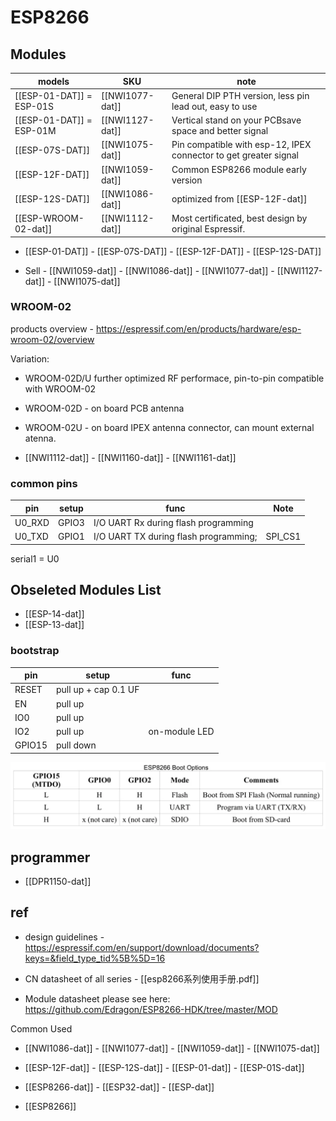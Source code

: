 
# ESP8266 

## Modules 

| models                   | SKU             | note                                                             |
| ------------------------ | --------------- | ---------------------------------------------------------------- |
| [[ESP-01-DAT]] = ESP-01S | [[NWI1077-dat]] | General DIP PTH version, less pin lead out, easy to use          |
| [[ESP-01-DAT]] = ESP-01M | [[NWI1127-dat]] | Vertical stand on your PCBsave space and better signal           |
| [[ESP-07S-DAT]]          | [[NWI1075-dat]] | Pin compatible with esp-12, IPEX connector to get greater signal |
| [[ESP-12F-DAT]]          | [[NWI1059-dat]] | Common ESP8266 module early version                              |
| [[ESP-12S-DAT]]          | [[NWI1086-dat]] | optimized from [[ESP-12F-dat]]                                   |
| [[ESP-WROOM-02-dat]]     | [[NWI1112-dat]] | Most certificated, best design by original Espressif.            |


- [[ESP-01-DAT]] - [[ESP-07S-DAT]] - [[ESP-12F-DAT]] - [[ESP-12S-DAT]]

- Sell - [[NWI1059-dat]] - [[NWI1086-dat]] - [[NWI1077-dat]] - [[NWI1127-dat]] - [[NWI1075-dat]]

### WROOM-02 

products overview - https://espressif.com/en/products/hardware/esp-wroom-02/overview

Variation:
- WROOM-02D/U further optimized RF performace, pin-to-pin compatible with WROOM-02
- WROOM-02D - on board PCB antenna
- WROOM-02U - on board IPEX antenna connector, can mount external atenna.

- [[NWI1112-dat]] - [[NWI1160-dat]] - [[NWI1161-dat]]


### common pins 


| pin    | setup | func                                  | Note    |
| ------ | ----- | ------------------------------------- | ------- |
| U0_RXD | GPIO3 | I/O UART Rx during flash programming  |         |
| U0_TXD | GPIO1 | I/O UART TX during flash programming; | SPI_CS1 |

serial1 = U0


## Obseleted Modules List 

- [[ESP-14-dat]]
- [[ESP-13-dat]]




### bootstrap

| pin    | setup                | func          |
| ------ | -------------------- | ------------- |
| RESET  | pull up + cap 0.1 UF |               |
| EN     | pull up              |               |
| IO0    | pull up              |               |
| IO2    | pull up              | on-module LED |
| GPIO15 | pull down            |               |

![](15-46-00-28-03-2023.png)


## programmer 

- [[DPR1150-dat]]


## ref 

- design guidelines - https://espressif.com/en/support/download/documents?keys=&field_type_tid%5B%5D=16

- CN datasheet of all series - [[esp8266系列使用手册.pdf]]
- Module datasheet please see here: https://github.com/Edragon/ESP8266-HDK/tree/master/MOD




Common Used 

- [[NWI1086-dat]] - [[NWI1077-dat]] - [[NWI1059-dat]] - [[NWI1075-dat]]

- [[ESP-12F-dat]] - [[ESP-12S-dat]] - [[ESP-01-dat]] - [[ESP-01S-dat]]

- [[ESP8266-dat]] - [[ESP32-dat]] - [[ESP-dat]]

- [[ESP8266]]





